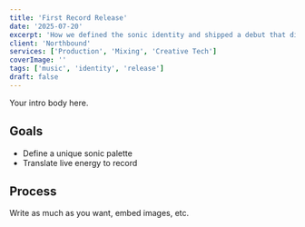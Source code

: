 ```yaml
---
title: 'First Record Release'
date: '2025-07-20'
excerpt: 'How we defined the sonic identity and shipped a debut that didn’t sound like a debut.'
client: 'Northbound'
services: ['Production', 'Mixing', 'Creative Tech']
coverImage: ''
tags: ['music', 'identity', 'release']
draft: false
---
```


Your intro body here.

## Goals

- Define a unique sonic palette
- Translate live energy to record

## Process

Write as much as you want, embed images, etc.

